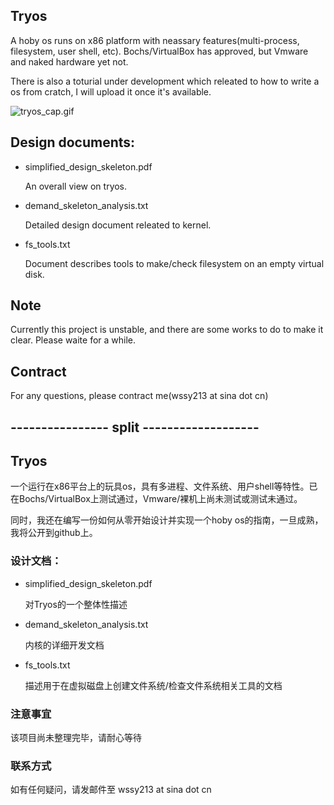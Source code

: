 ## Tryos
A hoby os runs on x86 platform with neassary features(multi-process, filesystem, user shell, etc). Bochs/VirtualBox has approved, but Vmware and naked hardware yet not.

There is also a toturial under development which releated to how to write a os from cratch, I will upload it once it's available.

![tryos_cap.gif](https://i.loli.net/2019/10/01/FNAiBq3oJsDgPx8.gif)

## Design documents:

  - simplified_design_skeleton.pdf
  
    An overall view on tryos.
  
  - demand_skeleton_analysis.txt
  
    Detailed design document releated to kernel.
    
  - fs_tools.txt
  
    Document describes tools to make/check filesystem on an empty virtual disk.

## Note
Currently this project is unstable, and there are some works to do to make it clear. Please waite for a while.

## Contract
For any questions, please contract me(wssy213 at sina dot cn)

## ---------------- split -------------------

## Tryos
一个运行在x86平台上的玩具os，具有多进程、文件系统、用户shell等特性。已在Bochs/VirtualBox上测试通过，Vmware/裸机上尚未测试或测试未通过。

同时，我还在编写一份如何从零开始设计并实现一个hoby os的指南，一旦成熟，我将公开到github上。

### 设计文档：
  
  - simplified_design_skeleton.pdf
    
    对Tryos的一个整体性描述
    
  - demand_skeleton_analysis.txt
    
    内核的详细开发文档
    
  - fs_tools.txt
    
    描述用于在虚拟磁盘上创建文件系统/检查文件系统相关工具的文档

### 注意事宜
该项目尚未整理完毕，请耐心等待

### 联系方式
如有任何疑问，请发邮件至 wssy213 at sina dot cn
